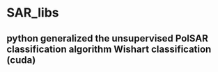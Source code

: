 # SAR_libs
## python generalized the unsupervised PolSAR classification algorithm  Wishart classification (cuda)
